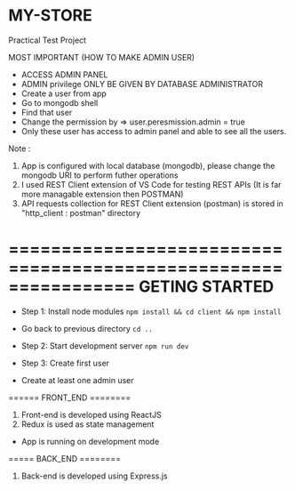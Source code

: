 # MY-STORE
Practical Test Project

MOST IMPORTANT (HOW TO MAKE ADMIN USER)
* ACCESS ADMIN PANEL
* ADMIN privilege ONLY BE GIVEN BY DATABASE ADMINISTRATOR
* Create a user from app
* Go to mongodb shell
* Find that user
* Change the permission by => user.peresmission.admin = true
* Only these user has access to admin panel and able to see all the users.

Note : 
1. App is configured with local database (mongodb), please change the mongodb URI to perform futher operations
2. I used REST Client extension of VS Code for testing REST APIs (It is far more managable extension then POSTMAN)
3. API requests collection for REST Client extension (postman) is stored in "http_client : postman" directory


================================================================
GETING STARTED
================================================================
* Step 1: Install node modules 
`npm install && cd client && npm install`
* Go back to previous directory `cd ..`

* Step 2: Start development server
`npm run dev`

* Step 3: Create first user
* Create at least one admin user





====== FRONT_END ========
1. Front-end is developed using ReactJS
2. Redux is used as state management

* App is running on development mode

===== BACK_END ========
1. Back-end is developed using Express.js





